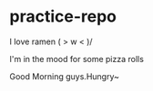 # practice-repo
 
 I love ramen ( > w < )/

I'm in the mood for some pizza rolls

Good Morning guys.Hungry~